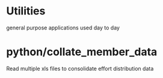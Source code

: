 # Utilities
general purpose applications used day to day

# python/collate_member_data
Read multiple xls files to consolidate effort distribution data

